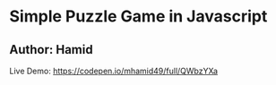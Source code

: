 # Simple Puzzle Game in Javascript

## Author: Hamid

Live Demo: https://codepen.io/mhamid49/full/QWbzYXa
